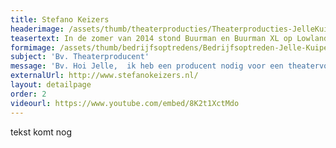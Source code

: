 ```yaml
---
title: Stefano Keizers
headerimage: /assets/thumb/theaterproducties/Theaterproducties-JelleKuiper-StefanoKeizers.jpg
teasertext: In de zomer van 2014 stond Buurman en Buurman XL op Lowlands en de Parade.
formimage: /assets/thumb/bedrijfsoptredens/Bedrijfsoptreden-Jelle-Kuiper-fakespeech.jpg
subject: 'Bv. Theaterproducent'
message: 'Bv. Hoi Jelle,  ik heb een producent nodig voor een theatervoorstelling die ik op aan het zetten ben. Wil je een keertje koffie drinken? Groetjes, Charlotte'
externalUrl: http://www.stefanokeizers.nl/
layout: detailpage
order: 2
videourl: https://www.youtube.com/embed/8K2t1XctMdo
---
```


tekst komt nog